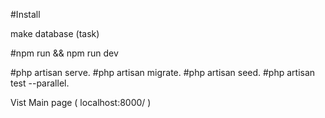 #Install 

make database (task)

#npm run && npm run dev

#php artisan serve.
#php artisan migrate.
#php artisan seed.
#php artisan test --parallel.

Vist Main page  ( localhost:8000/ )

